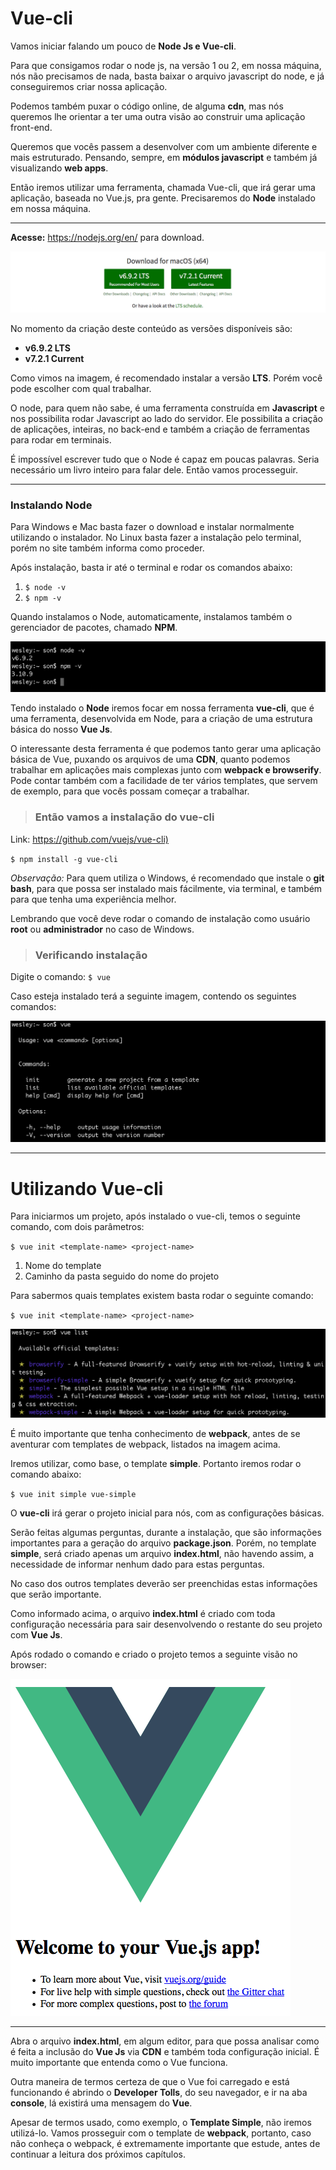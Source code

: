 # Vue-cli

Vamos iniciar falando um pouco de **Node Js e Vue-cli**.

Para que consigamos rodar o node js, na versão 1 ou 2, em nossa máquina, nós não precisamos de nada, basta baixar o arquivo javascript do node, e já conseguiremos criar nossa aplicação.

Podemos também puxar o código online, de alguma **cdn**, mas nós queremos lhe orientar a ter uma outra visão ao construir uma aplicação front-end.

Queremos que vocês passem a desenvolver com um ambiente diferente e mais estruturado. Pensando, sempre, em **módulos javascript** e também já visualizando **web apps**.

Então iremos utilizar uma ferramenta, chamada Vue-cli, que irá gerar uma aplicação, baseada no Vue.js, pra gente. Precisaremos do **Node** instalado em nossa máquina.

***

**Acesse:** <https://nodejs.org/en/> para download.

![Node Js](./images/node_versions.png "Node Js")

No momento da criação deste conteúdo as versões disponíveis são:

* **v6.9.2 LTS**
* **v7.2.1 Current**

Como vimos na imagem, é recomendado instalar a versão **LTS**. Porém você pode escolher com qual trabalhar.

O node, para quem não sabe, é uma ferramenta construída em **Javascript** e nos possibilita rodar Javascript ao lado do servidor. Ele possibilita a criação de aplicações, inteiras, no back-end e também a criação de ferramentas para rodar em terminais.

É impossível escrever tudo que o Node é capaz em poucas palavras. Seria necessário um livro inteiro para falar dele. Então vamos processeguir.

***

### Instalando Node

Para Windows e Mac basta fazer o download e instalar normalmente utilizando o instalador. No Linux basta fazer a instalação pelo terminal, porém no site também informa como proceder.

Após instalação, basta ir até o terminal e rodar os comandos abaixo:

1. `$ node -v`
2. `$ npm -v`

Quando instalamos o Node, automaticamente, instalamos também o gerenciador de pacotes, chamado **NPM**.

![Node Install Version](./images/node_install_version.png "Node Install Version")

Tendo instalado o **Node** iremos focar em nossa ferramenta **vue-cli**, que é uma ferramenta, desenvolvida em Node, para a criação de uma estrutura básica do nosso **Vue Js**.

O interessante desta ferramenta é que podemos tanto gerar uma aplicação básica de Vue, puxando os arquivos de uma **CDN**, quanto podemos trabalhar em aplicações mais complexas junto com **webpack e browserify**. Pode contar também com a facilidade de ter vários templates, que servem de exemplo, para que vocês possam começar a trabalhar.

> ### Então vamos a instalação do vue-cli

Link: <https://github.com/vuejs/vue-cli)>

`$ npm install -g vue-cli`

_Observação:_ Para quem utiliza o Windows, é recomendado que instale o **git bash**, para que possa ser instalado mais fácilmente, via terminal, e também para que tenha uma experiência melhor.

Lembrando que você deve rodar o comando de instalação como usuário **root** ou **administrador** no caso de Windows.

> ### Verificando instalação

Digite o comando: `$ vue`

Caso esteja instalado terá a seguinte imagem, contendo os seguintes comandos:

![vue-cli](./images/vue-cli.png "vue-cli")

***

# Utilizando Vue-cli

Para iniciarmos um projeto, após instalado o vue-cli, temos o seguinte comando, com dois parâmetros:

`$ vue init <template-name> <project-name>`

1. Nome do template
2. Caminho da pasta seguido do nome do projeto

Para sabermos quais templates existem basta rodar o seguinte comando:

`$ vue init <template-name> <project-name>`

![Vue List](./images/vue-list.png "Vue List")

É muito importante que tenha conhecimento de **webpack**, antes de se aventurar com templates de webpack, listados na imagem acima.

Iremos utilizar, como base, o template **simple**. Portanto iremos rodar o comando abaixo:

`$ vue init simple vue-simple`

O **vue-cli** irá gerar o projeto inicial para nós, com as configurações básicas.

Serão feitas algumas perguntas, durante a instalação, que são informações importantes para a geração do arquivo **package.json**. Porém, no template **simple**, será criado apenas um arquivo **index.html**, não havendo assim, a necessidade de informar nenhum dado para estas perguntas.

No caso dos outros templates deverão ser preenchidas estas informações que serão importante.

Como informado acima, o arquivo **index.html** é criado com toda configuração necessária para sair desenvolvendo o restante do seu projeto com **Vue Js**.

Após rodado o comando e criado o projeto temos a seguinte visão no browser:

![Vue Simple Index](./images/vue-simple-index.png "Vue Simple Index")

***

Abra o arquivo **index.html**, em algum editor, para que possa analisar como é feita a inclusão do **Vue Js** via **CDN** e também toda configuração inicial. É muito importante que entenda como o Vue funciona.

Outra maneira de termos certeza de que o Vue foi carregado e está funcionando é abrindo o **Developer Tolls**, do seu navegador, e ir na aba **console**, lá existirá uma mensagem do **Vue**.

Apesar de termos usado, como exemplo, o **Template Simple**, não iremos utilizá-lo. Vamos prosseguir com o template de **webpack**, portanto, caso não conheça o webpack, é extremamente importante que estude, antes de continuar a leitura dos próximos capítulos.
